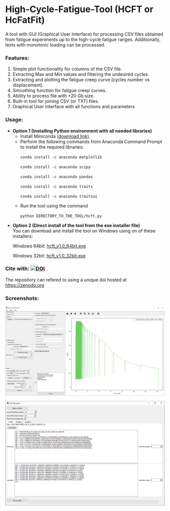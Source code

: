 # High-Cycle-Fatigue-Tool (HCFT or HcFatFit)
A tool with GUI (Graphical User Interface) for processing CSV files obtained from fatigue experiments up to the high-cycle fatigue ranges. Additionally, tests with monotonic loading can be processed.

### Features:
1. Simple plot functionality for columns of the CSV file.
2. Extracting Max and Min values and filtering the undesired cycles.
3. Extracting and plotting the fatigue creep curve (cycles number vs displacement).
4. Smoothing function for fatigue creep curves.
5. Ability to process file with +20 Gb size.
6. Built-in tool for joining CSV (or TXT) files.
7. Graphical User Interface with all functions and parameters

### Usage:
<ul>
<li><b>Option 1 (Installing Python environment with all needed libraries)</b><br>
<ul>
<li>
Install Miniconda <a href="https://docs.conda.io/en/latest/miniconda.html">(download link)</a>.</li>

<li>Perform the following commands from Anaconda Command Prompt to install the required libraries:

`conda install -c anaconda matplotlib`

`conda install -c anaconda scipy`

`conda install -c anaconda pandas`

`conda install -c anaconda traits`

`conda install -c anaconda traitsui`

</li>

<li>Run the tool using the command

`python DIRECTORY_TO_THE_TOOL/hcft.py`


</li>
</ul>

<li><b>Option 2 (Direct install of the tool from the exe installer file)</b>
<br>
You can download and install the tool on Windows using on of these installers:

Windows 64bit: <a href="https://github.com/ishomam/high-cycle-fatigue-tool/releases/download/v1.0/hcft_v1.0_64bit.exe">hcft_v1.0_64bit.exe
</a>

Windows 32bit: <a href="https://github.com/ishomam/high-cycle-fatigue-tool/releases/download/v1.0/hcft_v1.0_32bit.exe">hcft_v1.0_32bit.exe
</a>
</li>
</ul>


### Cite with: [![DOI](https://zenodo.org/badge/DOI/10.5281/zenodo.3603817.svg)](https://doi.org/10.5281/zenodo.3603816)
The repository can refered to using a unique doi hosted at https://zenodo.org


### Screenshots:
![](screenshots/High_Cycle_Fatigue_Tool.png "HCFT tool")

![](screenshots/CSV_files_joiner.png "built-in CSV joiner tool")